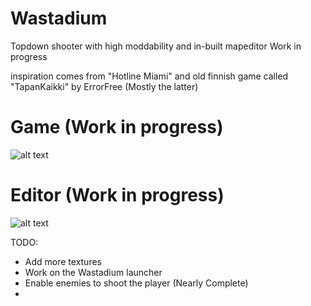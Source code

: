 # Wastadium
Topdown shooter with high moddability and in-built mapeditor
Work in progress

inspiration comes from "Hotline Miami" and old finnish game called "TapanKaikki" by ErrorFree (Mostly the latter)

# Game (Work in progress)
![alt text](https://i.imgur.com/DMmw1Jo.png)
# Editor (Work in progress)
![alt text](https://i.imgur.com/99b4sjq.png)


TODO:
  - Add more textures
  - Work on the Wastadium launcher
  - Enable enemies to shoot the player (Nearly Complete)
  - 
